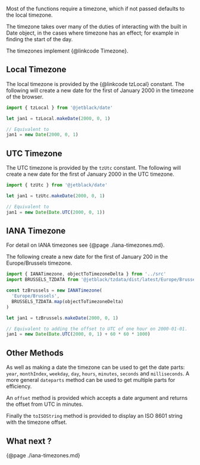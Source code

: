 Most of the functions require a timezone, which if not passed defaults
to the local timezone.

The timezone takes over many of the duties of interacting with the built in
Date object, in the cases where timezone has an effect; for example in finding
the start of the day.

The timezones implement {@linkcode Timezone}.

## Local Timezone

The local timezone is provided by the {@linkcode tzLocal} constant. The following will
create a new date for the first of January 2000 in the timezone of the browser.

```js
import { tzLocal } from '@jetblack/date'

let jan1 = tzLocal.makeDate(2000, 0, 1)

// Equivalent to
jan1 = new Date(2000, 0, 1)
```

## UTC Timezone

The UTC timezone is provided by the `tzUtc` constant. The following will
create a new date for the first of January 2000 in the UTC timezone.

```js
import { tzUtc } from '@jetblack/date'

let jan1 = tzUtc.makeDate(2000, 0, 1)

// Equivalent to
jan1 = new Date(Date.UTC(2000, 0, 1))
```

## IANA Timezone

For detail on IANA timezones see {@page ./iana-timezones.md}.

The following create a new date for the first of January 200 in the
Europe/Brussels timezone.

```js
import { IANATimezone, objectToTimezoneDelta } from '../src'
import BRUSSELS_TZDATA from '@jetblack/tzdata/dist/latest/Europe/Brussels.json'

const tzBrussels = new IANATimezone(
  'Europe/Brussels',
  BRUSSELS_TZDATA.map(objectToTimezoneDelta)
)

let jan1 = tzBrussels.makeDate(2000, 0, 1)

// Equivalent to adding the offset to UTC of one hour on 2000-01-01.
jan1 = new Date(Date.UTC(2000, 0, 1) + 60 * 60 * 1000)
```

## Other Methods

As well as making a date the timezone can be used to get the date parts: `year`,
`monthIndex`, `weekday`, `day`, `hours`, `minutes`, `seconds` and `milliseconds`. A
more general `dateparts` method can be used to get multiple parts for efficiency.

An `offset` method is provided which accepts a date argument and returns the
offset from UTC in minutes.

Finally the `toISOString` method is provided to display an ISO 8601 string with
the timezone offset.

## What next ?

{@page ./iana-timezones.md}

